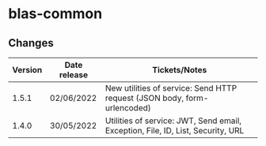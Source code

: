 # blas-common

## Changes

| Version | Date release | Tickets/Notes                                                                   |
|---------|--------------|---------------------------------------------------------------------------------|
| 1.5.1   | 02/06/2022   | New utilities of service: Send HTTP request (JSON body, form-urlencoded)        |
| 1.4.0   | 30/05/2022   | Utilities of service: JWT, Send email, Exception, File, ID, List, Security, URL |